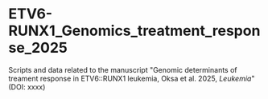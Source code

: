 # ETV6-RUNX1_Genomics_treatment_response_2025
Scripts and data related to the manuscript "Genomic determinants of treament response in ETV6::RUNX1 leukemia, Oksa et al. 2025, _Leukemia_" (DOI: xxxx)

